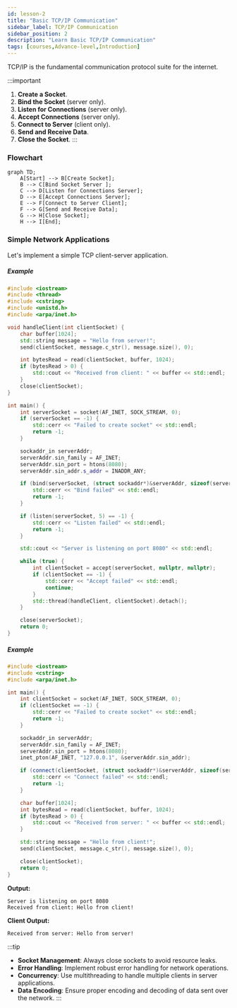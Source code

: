 ```yaml
---
id: lesson-2
title: "Basic TCP/IP Communication"
sidebar_label: TCP/IP Communication
sidebar_position: 2
description: "Learn Basic TCP/IP Communication"
tags: [courses,Advance-level,Introduction]
---   
```


 

TCP/IP is the fundamental communication protocol suite for the internet.

:::important
1. **Create a Socket**.
2. **Bind the Socket** (server only).
3. **Listen for Connections** (server only).
4. **Accept Connections** (server only).
5. **Connect to Server** (client only).
6. **Send and Receive Data**.
7. **Close the Socket**.
:::

### Flowchart

```mermaid
graph TD;
    A[Start] --> B[Create Socket];
    B --> C[Bind Socket Server ];
    C --> D[Listen for Connections Server];
    D --> E[Accept Connections Server];
    E --> F[Connect to Server Client];
    F --> G[Send and Receive Data];
    G --> H[Close Socket];
    H --> I[End];
```
### Simple Network Applications

Let's implement a simple TCP client-server application.

##### Example 

```cpp
#include <iostream>
#include <thread>
#include <cstring>
#include <unistd.h>
#include <arpa/inet.h>

void handleClient(int clientSocket) {
    char buffer[1024];
    std::string message = "Hello from server!";
    send(clientSocket, message.c_str(), message.size(), 0);

    int bytesRead = read(clientSocket, buffer, 1024);
    if (bytesRead > 0) {
        std::cout << "Received from client: " << buffer << std::endl;
    }
    close(clientSocket);
}

int main() {
    int serverSocket = socket(AF_INET, SOCK_STREAM, 0);
    if (serverSocket == -1) {
        std::cerr << "Failed to create socket" << std::endl;
        return -1;
    }

    sockaddr_in serverAddr;
    serverAddr.sin_family = AF_INET;
    serverAddr.sin_port = htons(8080);
    serverAddr.sin_addr.s_addr = INADDR_ANY;

    if (bind(serverSocket, (struct sockaddr*)&serverAddr, sizeof(serverAddr)) == -1) {
        std::cerr << "Bind failed" << std::endl;
        return -1;
    }

    if (listen(serverSocket, 5) == -1) {
        std::cerr << "Listen failed" << std::endl;
        return -1;
    }

    std::cout << "Server is listening on port 8080" << std::endl;

    while (true) {
        int clientSocket = accept(serverSocket, nullptr, nullptr);
        if (clientSocket == -1) {
            std::cerr << "Accept failed" << std::endl;
            continue;
        }
        std::thread(handleClient, clientSocket).detach();
    }

    close(serverSocket);
    return 0;
}
```

##### Example

```cpp
#include <iostream>
#include <cstring>
#include <arpa/inet.h>

int main() {
    int clientSocket = socket(AF_INET, SOCK_STREAM, 0);
    if (clientSocket == -1) {
        std::cerr << "Failed to create socket" << std::endl;
        return -1;
    }

    sockaddr_in serverAddr;
    serverAddr.sin_family = AF_INET;
    serverAddr.sin_port = htons(8080);
    inet_pton(AF_INET, "127.0.0.1", &serverAddr.sin_addr);

    if (connect(clientSocket, (struct sockaddr*)&serverAddr, sizeof(serverAddr)) == -1) {
        std::cerr << "Connect failed" << std::endl;
        return -1;
    }

    char buffer[1024];
    int bytesRead = read(clientSocket, buffer, 1024);
    if (bytesRead > 0) {
        std::cout << "Received from server: " << buffer << std::endl;
    }

    std::string message = "Hello from client!";
    send(clientSocket, message.c_str(), message.size(), 0);

    close(clientSocket);
    return 0;
}
```

**Output:**
```
Server is listening on port 8080
Received from client: Hello from client!
```

**Client Output:**
```
Received from server: Hello from server!
```


:::tip
- **Socket Management**: Always close sockets to avoid resource leaks.
- **Error Handling**: Implement robust error handling for network operations.
- **Concurrency**: Use multithreading to handle multiple clients in server applications.
- **Data Encoding**: Ensure proper encoding and decoding of data sent over the network.
:::